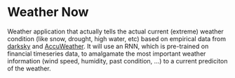 # Weather Now

Weather application that actually tells the actual current (extreme) weather condition (like snow, drought, high water, etc) based on empirical data from [darksky](http://darksky.net/api) and [AccuWeather](http://accuweather.com). It will use an RNN, which is pre-trained on financial timeseries data, to amalgamate the most important weather information (wind speed, humidity, past condition, ...) to a current prediciton of the weather.